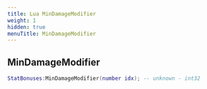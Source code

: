 ```yaml
---
title: Lua MinDamageModifier
weight: 1
hidden: true
menuTitle: MinDamageModifier
---
```

## MinDamageModifier
```lua
StatBonuses:MinDamageModifier(number idx); -- unknown - int32
```